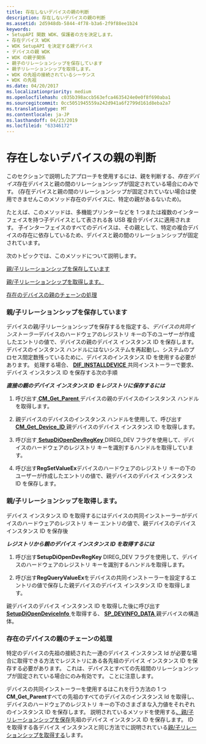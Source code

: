 ```yaml
---
title: 存在しないデバイスの親の判断
description: 存在しないデバイスの親の判断
ms.assetid: 2d5948db-5844-4f78-b3a6-2f9f88ee1b24
keywords:
- SetupAPI 関数 WDK、保護者の方を決定します。
- 存在デバイス WDK
- WDK SetupAPI を決定する親デバイス
- デバイスの親 WDK
- WDK の親子関係
- 親子のリレーションシップを保存しています
- 親子リレーションシップを取得します。
- WDK の先祖の接続されているシーケンス
- WDK の先祖
ms.date: 04/20/2017
ms.localizationpriority: medium
ms.openlocfilehash: c035b398accb563efca4635424e0e0f8f690aba1
ms.sourcegitcommit: 0cc5051945559a242d941a6f2799d161d8eba2a7
ms.translationtype: MT
ms.contentlocale: ja-JP
ms.lasthandoff: 04/23/2019
ms.locfileid: "63346172"
---
```

# <a name="determining-the-parent-of-a-nonpresent-device"></a>存在しないデバイスの親の判断





このセクションで説明したアプローチを使用するには、親を判断する、*存在デバイス*存在デバイスと親の間のリレーションシップが固定されている場合にのみです。 (存在デバイスと親の間のリレーションシップが固定されていない場合は使用できませんこのメソッド存在のデバイスに、特定の親があるないため)。

たとえば、このメソッドは、多機能プリンターなどを 1 つまたは複数のインターフェイスを持つ子デバイスとして表される各 USB 複合デバイスに適用されます。 子インターフェイスのすべてのデバイスは、その親として、特定の複合デバイスの存在に依存しているため、デバイスと親の間のリレーションシップが固定されています。

次のトピックでは、このメソッドについて説明します。

[親/子リレーションシップを保存しています](#saving-the-parent-child-relationship)

[親/子リレーションシップを取得します。](#retrieving-the-parent-child-relationship)

[存在のデバイスの親のチェーンの処理](#handling-a-chain-of-ancestors-for-a-nonpresent-device)

### <a href="" id="saving-the-parent-child-relationship"></a> 親/子リレーションシップを保存しています

デバイスの親/子リレーションシップを保存するを指定する、*デバイスの共同インストーラー*デバイスのハードウェアのレジストリ キーの下のユーザーが作成したエントリの値で、デバイスの親のデバイス インスタンス ID を保存します。 デバイスのインスタンス ハンドルにはないシステムを再起動し、システムのプロセス間定数残っているために、デバイスのインスタンス ID を使用する必要があります。 処理する場合、 [ **DIF_INSTALLDEVICE** ](https://msdn.microsoft.com/library/windows/hardware/ff543692)共同インストーラーで要求、デバイス インスタンス ID を保存する次の手順

***<em>直接の親のデバイス インスタンス ID をレジストリに保存するには</em>***

1.  呼び出す[ **CM_Get_Parent** ](https://msdn.microsoft.com/library/windows/hardware/ff538610)デバイスの親のデバイスのインスタンス ハンドルを取得します。

2.  親デバイスのデバイスのインスタンス ハンドルを使用して、呼び出す[ **CM_Get_Device_ID** ](https://msdn.microsoft.com/library/windows/hardware/ff538405)親デバイスのデバイス インスタンス ID を取得します。

3.  呼び出す[ **SetupDiOpenDevRegKey** ](https://msdn.microsoft.com/library/windows/hardware/ff552079) DIREG_DEV フラグを使用して、デバイスのハードウェアのレジストリ キーを識別するハンドルを取得しています。

4.  呼び出す**RegSetValueEx**デバイスのハードウェアのレジストリ キーの下のユーザーが作成したエントリの値で、親デバイスのデバイス インスタンス ID を保存します。

### <a href="" id="retrieving-the-parent-child-relationship"></a> 親/子リレーションシップを取得します。

デバイス インスタンス ID を取得するにはデバイスの共同インストーラーがデバイスのハードウェアのレジストリ キー エントリの値で、親デバイスのデバイス インスタンス ID を保存後

***<em>レジストリから親のデバイス インスタンス ID を取得するには</em>***

1.  呼び出す**SetupDiOpenDevRegKey** DIREG_DEV フラグを使用して、デバイスのハードウェアのレジストリ キーを識別するハンドルを取得します。

2.  呼び出す**RegQueryValueEx**をデバイスの共同インストーラーを設定するエントリの値で保存した親デバイスのデバイス インスタンス ID を取得します。

親デバイスのデバイス インスタンス ID を取得した後に呼び出す[ **SetupDiOpenDeviceInfo** ](https://msdn.microsoft.com/library/windows/hardware/ff552071)を取得する、 [ **SP_DEVINFO_DATA** ](https://msdn.microsoft.com/library/windows/hardware/ff552344)親デバイスの構造体。

### <a href="" id="handling-a-chain-of-ancestors-for-a-nonpresent-device"></a> 存在のデバイスの親のチェーンの処理

特定のデバイスの先祖の接続された一連のデバイス インスタンス Id が必要な場合に取得できる方法でレジストリにある各先祖のデバイス インスタンス ID を保存する必要があります。 これは、デバイスとすべての先祖間のリレーションシップが固定されている場合にのみ有効です。 ことに注意します。

デバイスの共同インストーラーを使用するはこれを行う方法の 1 つ**CM_Get_Parent**すべての先祖のすべてのデバイスのインスタンス Id を取得し、デバイスのハードウェアのレジストリ キーの下のさまざまな入力値をそれぞれのインスタンス ID を保存します。 説明されているメソッドを使用する[、親/子リレーションシップを保存](#saving-the-parent-child-relationship)先祖のデバイス インスタンス ID を保存します。 ID を取得する各デバイス インスタンスと同じ方法でに説明されている[親/子リレーションシップを取得する](#retrieving-the-parent-child-relationship)します。

 

 





